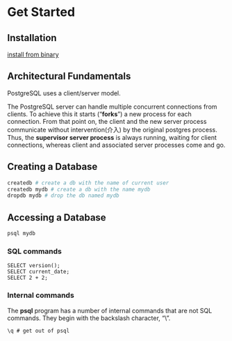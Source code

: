 # Get Started

## Installation
[install from binary](https://www.postgresql.org/download/)

## Architectural Fundamentals
PostgreSQL uses a client/server model.

The PostgreSQL server can handle multiple concurrent connections from clients. To achieve this it starts (“**forks**”) a new process for each connection. From that point on, the client and the new server process communicate without intervention(介入) by the original postgres process. Thus, the **supervisor server process** is always running, waiting for client connections, whereas client and associated server processes come and go.

## Creating a Database
``` bash
createdb # create a db with the name of current user
createdb mydb # create a db with the name mydb
dropdb mydb # drop the db named mydb
```

## Accessing a Database
``` bash
psql mydb
```

### SQL commands
``` psql
SELECT version();
SELECT current_date;
SELECT 2 + 2;
```

### Internal commands
The **psql** program has a number of internal commands that are not SQL commands. They begin with the backslash character, “\”.
``` psql
\q # get out of psql
```
